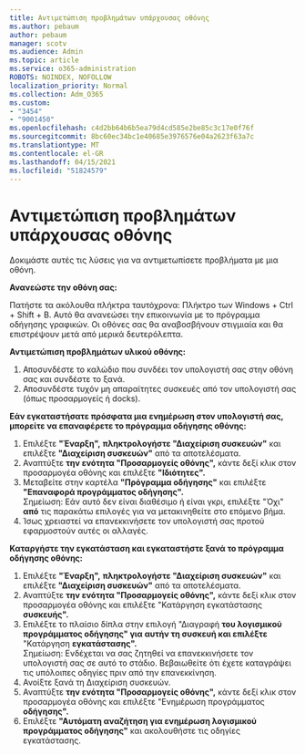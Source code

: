 ```yaml
---
title: Αντιμετώπιση προβλημάτων υπάρχουσας οθόνης
ms.author: pebaum
author: pebaum
manager: scotv
ms.audience: Admin
ms.topic: article
ms.service: o365-administration
ROBOTS: NOINDEX, NOFOLLOW
localization_priority: Normal
ms.collection: Adm_O365
ms.custom:
- "3454"
- "9001450"
ms.openlocfilehash: c4d2bb64b6b5ea79d4cd585e2be85c3c17e0f76f
ms.sourcegitcommit: 8bc60ec34bc1e40685e3976576e04a2623f63a7c
ms.translationtype: MT
ms.contentlocale: el-GR
ms.lasthandoff: 04/15/2021
ms.locfileid: "51824579"
---
```

# <a name="troubleshoot-an-existing-monitor"></a>Αντιμετώπιση προβλημάτων υπάρχουσας οθόνης

Δοκιμάστε αυτές τις λύσεις για να αντιμετωπίσετε προβλήματα με μια οθόνη. 

**Ανανεώστε την οθόνη σας:**

Πατήστε τα ακόλουθα πλήκτρα ταυτόχρονα: Πλήκτρο των Windows + Ctrl + Shift + B. Αυτό θα ανανεώσει την επικοινωνία με το πρόγραμμα οδήγησης γραφικών. Οι οθόνες σας θα αναβοσβήνουν στιγμιαία και θα επιστρέψουν μετά από μερικά δευτερόλεπτα.

**Αντιμετώπιση προβλημάτων υλικού οθόνης:**

1. Αποσυνδέστε το καλώδιο που συνδέει τον υπολογιστή σας στην οθόνη σας και συνδέστε το ξανά.
2. Αποσυνδέστε τυχόν μη απαραίτητες συσκευές από τον υπολογιστή σας (όπως προσαρμογείς ή docks).

**Εάν εγκαταστήσατε πρόσφατα μια ενημέρωση στον υπολογιστή σας, μπορείτε να επαναφέρετε το πρόγραμμα οδήγησης οθόνης:**

1. Επιλέξτε **"Έναρξη",** **πληκτρολογήστε "Διαχείριση συσκευών"** και επιλέξτε **"Διαχείριση συσκευών"** από τα αποτελέσματα.
2. Αναπτύξτε **την ενότητα "Προσαρμογείς οθόνης",** κάντε δεξί κλικ στον προσαρμογέα οθόνης και επιλέξτε **"Ιδιότητες".**
3. Μεταβείτε στην καρτέλα **"Πρόγραμμα οδήγησης"** και επιλέξτε **"Επαναφορά προγράμματος οδήγησης".** <br>
Σημείωση: Εάν αυτό δεν είναι διαθέσιμο ή είναι γκρι, επιλέξτε "Όχι" **από** τις παρακάτω επιλογές για να μετακινηθείτε στο επόμενο βήμα.
4. Ίσως χρειαστεί να επανεκκινήσετε τον υπολογιστή σας προτού εφαρμοστούν αυτές οι αλλαγές.

**Καταργήστε την εγκατάσταση και εγκαταστήστε ξανά το πρόγραμμα οδήγησης οθόνης:**

1. Επιλέξτε **"Έναρξη",** **πληκτρολογήστε "Διαχείριση συσκευών"** και επιλέξτε **"Διαχείριση συσκευών"** από τα αποτελέσματα.
2. Αναπτύξτε **την ενότητα "Προσαρμογείς οθόνης",** κάντε δεξί κλικ στον προσαρμογέα οθόνης και επιλέξτε "Κατάργηση εγκατάστασης **συσκευής".** 
3. Επιλέξτε το πλαίσιο δίπλα στην επιλογή "Διαγραφή **του λογισμικού προγράμματος οδήγησης" για αυτήν τη συσκευή και επιλέξτε** "Κατάργηση **εγκατάστασης".**<br>
Σημείωση: Ενδέχεται να σας ζητηθεί να επανεκκινήσετε τον υπολογιστή σας σε αυτό το στάδιο. Βεβαιωθείτε ότι έχετε καταγράψει τις υπόλοιπες οδηγίες πριν από την επανεκκίνηση.
4. Ανοίξτε ξανά τη Διαχείριση συσκευών.
5. Αναπτύξτε **την ενότητα "Προσαρμογείς οθόνης",** κάντε δεξί κλικ στον προσαρμογέα οθόνης και επιλέξτε "Ενημέρωση προγράμματος **οδήγησης".**
6. Επιλέξτε **"Αυτόματη αναζήτηση για ενημέρωση λογισμικού προγράμματος οδήγησης"** και ακολουθήστε τις οδηγίες εγκατάστασης.